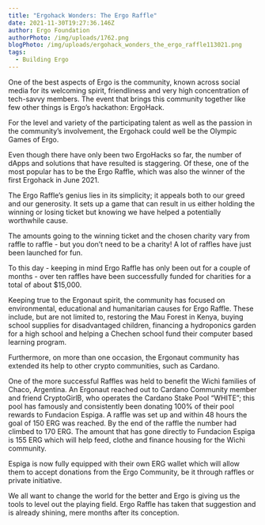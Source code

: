 ```yaml
---
title: "Ergohack Wonders: The Ergo Raffle"
date: 2021-11-30T19:27:36.146Z
author: Ergo Foundation
authorPhoto: /img/uploads/1762.png
blogPhoto: /img/uploads/ergohack_wonders_the_ergo_raffle113021.png
tags:
  - Building Ergo
---
```

<!--StartFragment-->

One of the best aspects of Ergo is the community, known across social media for its welcoming spirit, friendliness and very high concentration of tech-savvy members. The event that brings this community together like few other things is Ergo’s hackathon: ErgoHack.

For the level and variety of the participating talent as well as the passion in the community’s involvement, the Ergohack could well be the Olympic Games of Ergo.

Even though there have only been two ErgoHacks so far, the number of dApps and solutions that have resulted is staggering. Of these, one of the most popular has to be the Ergo Raffle, which was also the winner of the first Ergohack in June 2021.

The Ergo Raffle’s genius lies in its simplicity; it appeals both to our greed and our generosity. It sets up a game that can result in us either holding the winning or losing ticket but knowing we have helped a potentially worthwhile cause.

The amounts going to the winning ticket and the chosen charity vary from raffle to raffle - but you don’t need to be a charity! A lot of raffles have just been launched for fun.

To this day - keeping in mind Ergo Raffle has only been out for a couple of months - over ten raffles have been successfully funded for charities for a total of about $15,000.

Keeping true to the Ergonaut spirit, the community has focused on environmental, educational and humanitarian causes for Ergo Raffle. These include, but are not limited to, restoring the Mau Forest in Kenya, buying school supplies for disadvantaged children, financing a hydroponics garden for a high school and helping a Chechen school fund their computer based learning program.  

Furthermore, on more than one occasion, the Ergonaut community has extended its help to other crypto communities, such as Cardano.

One of the more successful Raffles was held to benefit the Wichì families of Chaco, Argentina. An Ergonaut reached out to Cardano Community member and friend CryptoGirlB, who operates the Cardano Stake Pool “WHITE”; this pool has famously and consistently been donating 100% of their pool rewards to Fundacion Espiga. A raffle was set up and within 48 hours the goal of 150 ERG was reached. By the end of the raffle the number had climbed to 170 ERG. The amount that has gone directly to Fundacion Espiga is 155 ERG which will help feed, clothe and finance housing for the Wichì community.

Espiga is now fully equipped with their own ERG wallet which will allow them to accept donations from the Ergo Community, be it through raffles or private initiative.

We all want to change the world for the better and Ergo is giving us the tools to level out the playing field. Ergo Raffle has taken that suggestion and is already shining, mere months after its conception.



<!--EndFragment-->